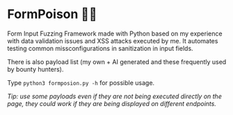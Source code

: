 # FormPoison 📄💉
Form Input Fuzzing Framework made with Python based on my experience with data validation issues and XSS attacks executed by me.
It automates testing common missconfigurations in sanitization in input fields.<p> There is also payload list (my own + AI generated and these frequently used by bounty hunters). 

Type <code>python3 formposion.py -h</code> for possible usage. 

*Tip: use some payloads even if they are not being executed directly on the page, they could work if they are being displayed on different endpoints.* 
